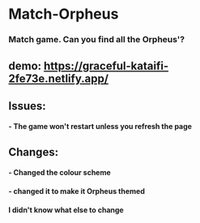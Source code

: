 # Match-Orpheus

### Match game. Can you find all the Orpheus'?

## demo: https://graceful-kataifi-2fe73e.netlify.app/


## Issues:
#### - The game won't restart unless you refresh the page
## Changes:
#### - Changed the colour scheme
#### - changed it to make it Orpheus themed

#### I didn't know what else to change
